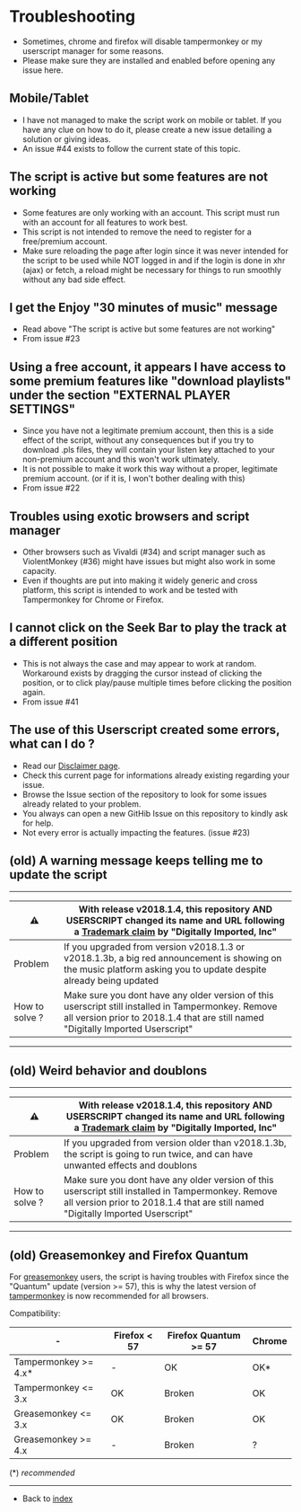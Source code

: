 # Troubleshooting

* Sometimes, chrome and firefox will disable tampermonkey or my userscript manager for some reasons.
* Please make sure they are installed and enabled before opening any issue here.

## Mobile/Tablet
* I have not managed to make the script work on mobile or tablet. If you have any clue on how to do it, please create a new issue detailing a solution or giving ideas.
* An issue #44 exists to follow the current state of this topic.


## The script is active but some features are not working
* Some features are only working with an account. This script must run with an account for all features to work best.
* This script is not intended to remove the need to register for a free/premium account.
* Make sure reloading the page after login since it was never intended for the script to be used while NOT logged in and if the login is done in xhr (ajax) or fetch,
a reload might be necessary for things to run smoothly without any bad side effect.

## I get the Enjoy "30 minutes of music" message
* Read above "The script is active but some features are not working"
* From issue #23

## Using a free account, it appears I have access to some premium features like "download playlists" under the section "EXTERNAL PLAYER SETTINGS"
* Since you have not a legitimate premium account, then this is a side effect of the script, without any consequences but if you try to download .pls files, they will contain your listen key attached to your non-premium account and this won't work ultimately.
* It is not possible to make it work this way without a proper, legitimate premium account. (or if it is, I won't bother dealing with this)
* From issue #22

## Troubles using exotic browsers and script manager
* Other browsers such as Vivaldi (#34) and script manager such as ViolentMonkey (#36) might have issues but might also work in some capacity. 
* Even if thoughts are put into making it widely generic and cross platform, this script is intended to work and be tested with Tampermonkey for Chrome or Firefox.

## I cannot click on the Seek Bar to play the track at a different position
* This is not always the case and may appear to work at random. Workaround exists by dragging the cursor instead of clicking the position, or to click play/pause multiple times before clicking the position again.
* From issue #41

## The use of this Userscript created some errors, what can I do ?

* Read our [Disclaimer page](./disclaimer.md).
* Check this current page for informations already existing regarding your issue.
* Browse the Issue section of the repository to look for some issues already related to your problem.
* You always can open a new GitHib Issue on this repository to kindly ask for help.
* Not every error is actually impacting the features. (issue #23)

## (old) A warning message keeps telling me to update the script

- - - 

|:warning:|**With release v2018.1.4, this repository AND USERSCRIPT changed its name and URL following a [Trademark claim](./DigitallyImportedTrademarkClaim.md) by "Digitally Imported, Inc"**|
|---|---|
|Problem|If you upgraded from version v2018.1.3 or v2018.1.3b, a big red announcement is showing on the music platform asking you to update despite already being updated |
|How to solve ?|  Make sure you dont have any older version of this userscript still installed in Tampermonkey. Remove all version prior to 2018.1.4 that are still named "Digitally Imported Userscript" |

- - -

## (old) Weird behavior and doublons

- - - 

|:warning:|**With release v2018.1.4, this repository AND USERSCRIPT changed its name and URL following a [Trademark claim](./DigitallyImportedTrademarkClaim.md) by "Digitally Imported, Inc"**|
|---|---|
|Problem|If you upgraded from version older than v2018.1.3b, the script is going to run twice, and can have unwanted effects and doublons|
|How to solve ?|  Make sure you dont have any older version of this userscript still installed in Tampermonkey. Remove all version prior to 2018.1.4 that are still named "Digitally Imported Userscript" |

- - -

## (old) Greasemonkey and Firefox Quantum
For [greasemonkey](https://addons.mozilla.org/en-gb/firefox/addon/greasemonkey/) users, the script is having troubles with Firefox since the "Quantum" update (version >= 57), this is why the latest version of  [tampermonkey](https://chrome.google.com/webstore/detail/tampermonkey/dhdgffkkebhmkfjojejmpbldmpobfkfo) is now recommended for all browsers.

Compatibility:

| -  | Firefox < 57 |  Firefox Quantum >= 57 | Chrome |
|---|---|---|---|
| Tampermonkey >= 4.x* | - | OK | OK* |
| Tampermonkey <= 3.x | OK | Broken | OK |
| Greasemonkey <= 3.x | OK | Broken | OK |
| Greasemonkey >= 4.x | - | Broken | ? |

(*) *recommended*






- - -
* Back to [index](../README.md)
